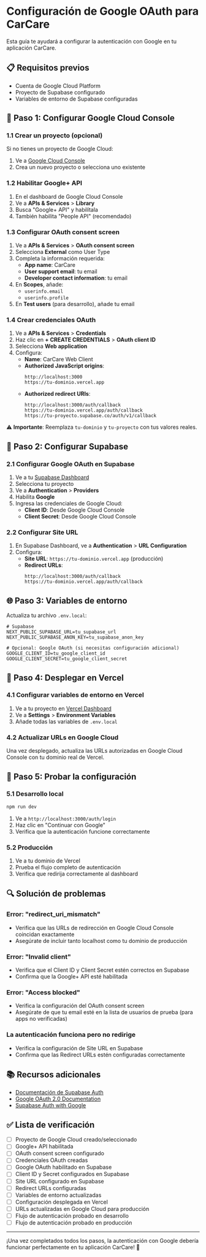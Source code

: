 # Configuración de Google OAuth para CarCare

Esta guía te ayudará a configurar la autenticación con Google en tu aplicación CarCare.

## 📋 Requisitos previos

- Cuenta de Google Cloud Platform
- Proyecto de Supabase configurado
- Variables de entorno de Supabase configuradas

## 🔧 Paso 1: Configurar Google Cloud Console

### 1.1 Crear un proyecto (opcional)

Si no tienes un proyecto de Google Cloud:

1. Ve a [Google Cloud Console](https://console.cloud.google.com/)
2. Crea un nuevo proyecto o selecciona uno existente

### 1.2 Habilitar Google+ API

1. En el dashboard de Google Cloud Console
2. Ve a **APIs & Services** > **Library**
3. Busca "Google+ API" y habilítala
4. También habilita "People API" (recomendado)

### 1.3 Configurar OAuth consent screen

1. Ve a **APIs & Services** > **OAuth consent screen**
2. Selecciona **External** como User Type
3. Completa la información requerida:
   - **App name**: CarCare
   - **User support email**: tu email
   - **Developer contact information**: tu email
4. En **Scopes**, añade:
   - `userinfo.email`
   - `userinfo.profile`
5. En **Test users** (para desarrollo), añade tu email

### 1.4 Crear credenciales OAuth

1. Ve a **APIs & Services** > **Credentials**
2. Haz clic en **+ CREATE CREDENTIALS** > **OAuth client ID**
3. Selecciona **Web application**
4. Configura:
   - **Name**: CarCare Web Client
   - **Authorized JavaScript origins**:
     ```
     http://localhost:3000
     https://tu-dominio.vercel.app
     ```
   - **Authorized redirect URIs**:
     ```
     http://localhost:3000/auth/callback
     https://tu-dominio.vercel.app/auth/callback
     https://tu-proyecto.supabase.co/auth/v1/callback
     ```

⚠️ **Importante**: Reemplaza `tu-dominio` y `tu-proyecto` con tus valores reales.

## 🔐 Paso 2: Configurar Supabase

### 2.1 Configurar Google OAuth en Supabase

1. Ve a tu [Supabase Dashboard](https://supabase.com/dashboard)
2. Selecciona tu proyecto
3. Ve a **Authentication** > **Providers**
4. Habilita **Google**
5. Ingresa las credenciales de Google Cloud:
   - **Client ID**: Desde Google Cloud Console
   - **Client Secret**: Desde Google Cloud Console

### 2.2 Configurar Site URL

1. En Supabase Dashboard, ve a **Authentication** > **URL Configuration**
2. Configura:
   - **Site URL**: `https://tu-dominio.vercel.app` (producción)
   - **Redirect URLs**:
     ```
     http://localhost:3000/auth/callback
     https://tu-dominio.vercel.app/auth/callback
     ```

## 🌐 Paso 3: Variables de entorno

Actualiza tu archivo `.env.local`:

```env
# Supabase
NEXT_PUBLIC_SUPABASE_URL=tu_supabase_url
NEXT_PUBLIC_SUPABASE_ANON_KEY=tu_supabase_anon_key

# Opcional: Google OAuth (si necesitas configuración adicional)
GOOGLE_CLIENT_ID=tu_google_client_id
GOOGLE_CLIENT_SECRET=tu_google_client_secret
```

## 🚀 Paso 4: Desplegar en Vercel

### 4.1 Configurar variables de entorno en Vercel

1. Ve a tu proyecto en [Vercel Dashboard](https://vercel.com/dashboard)
2. Ve a **Settings** > **Environment Variables**
3. Añade todas las variables de `.env.local`

### 4.2 Actualizar URLs en Google Cloud

Una vez desplegado, actualiza las URLs autorizadas en Google Cloud Console con tu dominio real de Vercel.

## 🧪 Paso 5: Probar la configuración

### 5.1 Desarrollo local

```bash
npm run dev
```

1. Ve a `http://localhost:3000/auth/login`
2. Haz clic en "Continuar con Google"
3. Verifica que la autenticación funcione correctamente

### 5.2 Producción

1. Ve a tu dominio de Vercel
2. Prueba el flujo completo de autenticación
3. Verifica que redirija correctamente al dashboard

## 🔍 Solución de problemas

### Error: "redirect_uri_mismatch"

- Verifica que las URLs de redirección en Google Cloud Console coincidan exactamente
- Asegúrate de incluir tanto localhost como tu dominio de producción

### Error: "Invalid client"

- Verifica que el Client ID y Client Secret estén correctos en Supabase
- Confirma que la Google+ API esté habilitada

### Error: "Access blocked"

- Verifica la configuración del OAuth consent screen
- Asegúrate de que tu email esté en la lista de usuarios de prueba (para apps no verificadas)

### La autenticación funciona pero no redirige

- Verifica la configuración de Site URL en Supabase
- Confirma que las Redirect URLs estén configuradas correctamente

## 📚 Recursos adicionales

- [Documentación de Supabase Auth](https://supabase.com/docs/guides/auth)
- [Google OAuth 2.0 Documentation](https://developers.google.com/identity/protocols/oauth2)
- [Supabase Auth with Google](https://supabase.com/docs/guides/auth/social-login/auth-google)

## ✅ Lista de verificación

- [ ] Proyecto de Google Cloud creado/seleccionado
- [ ] Google+ API habilitada
- [ ] OAuth consent screen configurado
- [ ] Credenciales OAuth creadas
- [ ] Google OAuth habilitado en Supabase
- [ ] Client ID y Secret configurados en Supabase
- [ ] Site URL configurado en Supabase
- [ ] Redirect URLs configuradas
- [ ] Variables de entorno actualizadas
- [ ] Configuración desplegada en Vercel
- [ ] URLs actualizadas en Google Cloud para producción
- [ ] Flujo de autenticación probado en desarrollo
- [ ] Flujo de autenticación probado en producción

---

¡Una vez completados todos los pasos, la autenticación con Google debería funcionar perfectamente en tu aplicación CarCare! 🎉
